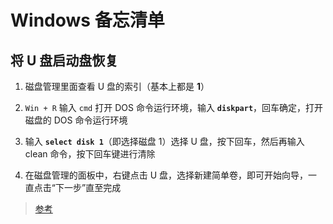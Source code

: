 # Windows 备忘清单

## 将 U 盘启动盘恢复

1. 磁盘管理里面查看 U 盘的索引（基本上都是 **1**）

2. `Win + R` 输入 `cmd` 打开 DOS 命令运行环境，输入 **`diskpart`**，回车确定，打开磁盘的 DOS 命令运行环境

3. 输入 **`select disk 1`**（即选择磁盘 1）选择 U 盘，按下回车，然后再输入 clean 命令，按下回车键进行清除

4. 在磁盘管理的面板中，右键点击 U 盘，选择新建简单卷，即可开始向导，一直点击“下一步”直至完成

> [参考](https://jingyan.baidu.com/article/2f9b480dedf94e41ca6cc272.html)
